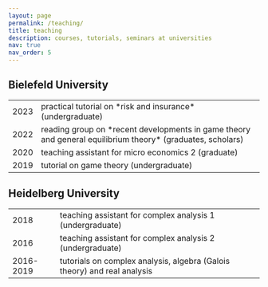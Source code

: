 ```yaml
---
layout: page
permalink: /teaching/
title: teaching
description: courses, tutorials, seminars at universities
nav: true
nav_order: 5
---
```


## Bielefeld University
<table>
    <tr>
        <td>2023</td>
        <td>practical tutorial on *risk and insurance* (undergraduate)</td>
    </tr>
    <tr>
        <td>2022</td>
        <td>reading group on *recent developments in game theory and general equilibrium theory* (graduates, scholars)</td>
    </tr>
    <tr>
        <td>2020</td>
        <td>teaching assistant for micro economics 2 (graduate)</td>
    </tr>
    <tr>
        <td>2019</td>
        <td>tutorial on game theory (undergraduate)</td>
    </tr>
</table>

     
## Heidelberg University
<table>
    <tr>
        <td>2018</td>
        <td>teaching assistant for complex analysis 1 (undergraduate)</td>
    </tr>
    <tr>
        <td>2016</td>
        <td>teaching assistant for complex analysis 2 (undergraduate)</td>
    </tr>
    <tr>
        <td>2016-2019</td>
        <td>tutorials on complex analysis, algebra (Galois theory) and real analysis</td>
    </tr>
</table>
